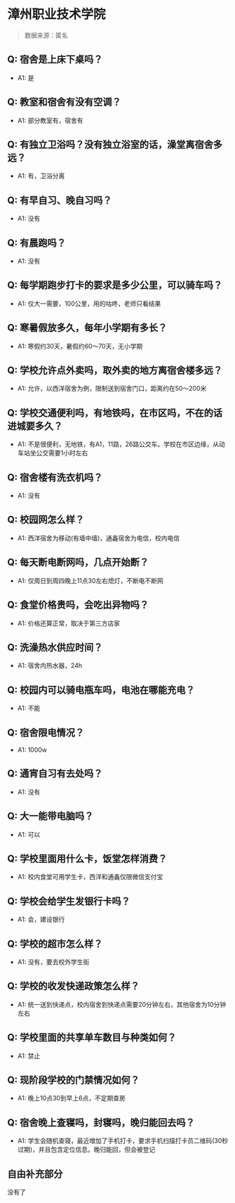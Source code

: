# 漳州职业技术学院

> 数据来源：匿名

## Q: 宿舍是上床下桌吗？

- A1: 是

## Q: 教室和宿舍有没有空调？

- A1: 部分教室有，宿舍有

## Q: 有独立卫浴吗？没有独立浴室的话，澡堂离宿舍多远？

- A1: 有，卫浴分离

## Q: 有早自习、晚自习吗？

- A1: 没有

## Q: 有晨跑吗？

- A1: 没有

## Q: 每学期跑步打卡的要求是多少公里，可以骑车吗？

- A1: 仅大一需要，100公里，用的咕咚，老师只看结果

## Q: 寒暑假放多久，每年小学期有多长？

- A1: 寒假约30天，暑假约60～70天，无小学期

## Q: 学校允许点外卖吗，取外卖的地方离宿舍楼多远？

- A1: 允许，以西洋宿舍为例，限制送到宿舍门口，距离约在50～200米

## Q: 学校交通便利吗，有地铁吗，在市区吗，不在的话进城要多久？

- A1: 不是很便利，无地铁，有A1，11路，26路公交车。学校在市区边缘，从动车站坐公交需要1小时左右

## Q: 宿舍楼有洗衣机吗？

- A1: 没有

## Q: 校园网怎么样？

- A1: 西洋宿舍为移动(有墙中墙)，通鑫宿舍为电信，校内电信

## Q: 每天断电断网吗，几点开始断？

- A1: 仅周日到周四晚上11点30左右熄灯，不断电不断网

## Q: 食堂价格贵吗，会吃出异物吗？

- A1: 价格还算正常，取决于第三方店家

## Q: 洗澡热水供应时间？

- A1: 宿舍内热水器，24h

## Q: 校园内可以骑电瓶车吗，电池在哪能充电？

- A1: 不能

## Q: 宿舍限电情况？

- A1: 1000w

## Q: 通宵自习有去处吗？

- A1: 没有

## Q: 大一能带电脑吗？

- A1: 可以

## Q: 学校里面用什么卡，饭堂怎样消费？

- A1: 校内食堂可用学生卡，西洋和通鑫仅限微信支付宝

## Q: 学校会给学生发银行卡吗？

- A1: 会，建设银行

## Q: 学校的超市怎么样？

- A1: 没有，要去校外学生街

## Q: 学校的收发快递政策怎么样？

- A1: 统一送到快递点，校内宿舍到快递点需要20分钟左右，其他宿舍为10分钟左右

## Q: 学校里面的共享单车数目与种类如何？

- A1: 禁止

## Q: 现阶段学校的门禁情况如何？

- A1: 晚上10点30到早上6点，不定期查房

## Q: 宿舍晚上查寝吗，封寝吗，晚归能回去吗？

- A1: 学生会随机查寝，最近增加了手机打卡，要求手机扫描打卡员二维码(30秒过期)，并且包含定位信息。晚归能回，但会被登记

## 自由补充部分

没有了